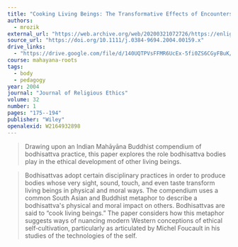 ```yaml
---
title: "Cooking Living Beings: The Transformative Effects of Encounters with Bodhisattva Bodies"
authors:
  - mrozik
external_url: "https://web.archive.org/web/20200321072726/https://enlight.lib.ntu.edu.tw/FULLTEXT/JR-MISC/misc120786.pdf"
source_url: "https://doi.org/10.1111/j.0384-9694.2004.00159.x"
drive_links:
  - "https://drive.google.com/file/d/140UQTPVsFFMR6UcEx-5fi0ZS6CGyFBuK/view?usp=drivesdk"
course: mahayana-roots
tags:
  - body
  - pedagogy
year: 2004
journal: "Journal of Religious Ethics"
volume: 32
number: 1
pages: "175--194"
publisher: "Wiley"
openalexid: W2164932898
---
```


> Drawing upon an Indian Mahāyāna Buddhist compendium of bodhisattva practice, this paper explores the role bodhisattva bodies play in the ethical development of other living beings.

> Bodhisattvas adopt certain disciplinary practices in order to produce bodies whose very sight, sound, touch, and even taste transform living beings in physical and moral ways.
> The compendium uses a common South Asian and Buddhist metaphor to describe a bodhisattva's physical and moral impact on others.
> Bodhisattvas are said to “cook living beings.” The paper considers how this metaphor suggests ways of nuancing modern Western conceptions of ethical self‐cultivation, particularly as articulated by Michel Foucault in his studies of the technologies of the self.

